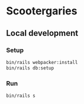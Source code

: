 # Scootergaries

## Local development
### Setup
```bash
bin/rails webpacker:install
bin/rails db:setup
```

### Run
```bash
bin/rails s
```
